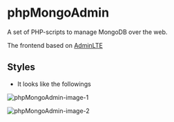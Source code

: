 phpMongoAdmin
=============

A set of PHP-scripts to manage MongoDB over the web.

The frontend based on [AdminLTE](https://github.com/almasaeed2010/AdminLTE)

Styles
-------------------
* It looks like the followings

![phpMongoAdmin-image-1](http://7tszla.com1.z0.glb.clouddn.com/phpMongoAdmin/1.png)

![phpMongoAdmin-image-2](http://7tszla.com1.z0.glb.clouddn.com/phpMongoAdmin/2.png)
